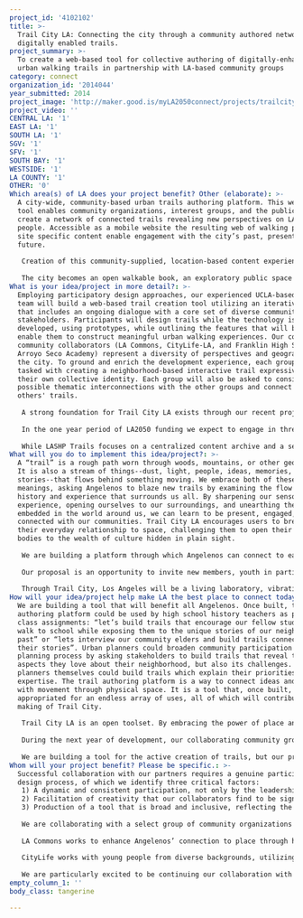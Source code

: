 ```yaml
---
project_id: '4102102'
title: >-
  Trail City LA: Connecting the city through a community authored network of
  digitally enabled trails.
project_summary: >-
  To create a web-based tool for collective authoring of digitally-enhanced
  urban walking trails in partnership with LA-based community groups
category: connect
organization_id: '2014044'
year_submitted: 2014
project_image: 'http://maker.good.is/myLA2050connect/projects/trailcity.html'
project_video: ''
CENTRAL LA: '1'
EAST LA: '1'
SOUTH LA: '1'
SGV: '1'
SFV: '1'
SOUTH BAY: '1'
WESTSIDE: '1'
LA COUNTY: '1'
OTHER: '0'
Which area(s) of LA does your project benefit? Other (elaborate): >-
  A city-wide, community-based urban trails authoring platform. This web-based
  tool enables community organizations, interest groups, and the public to
  create a network of connected trails revealing new perspectives on LA and its
  people. Accessible as a mobile website the resulting web of walking paths and
  site specific content enable engagement with the city’s past, present, and
  future.
    
   Creation of this community-supplied, location-based content experienced when walking stimulates discovery and promote new forms of collaborative, self-reflexive, space-oriented storytelling.
    
   The city becomes an open walkable book, an exploratory public space archive, a playful gallery about itself. Let’s fill it with content and narratives that connect us
What is your idea/project in more detail?: >-
  Employing participatory design approaches, our experienced UCLA-based creative
  team will build a web-based trail creation tool utilizing an iterative process
  that includes an ongoing dialogue with a core set of diverse community
  stakeholders. Participants will design trails while the technology is being
  developed, using prototypes, while outlining the features that will best
  enable them to construct meaningful urban walking experiences. Our confirmed
  community collaborators (LA Commons, CityLife-LA, and Franklin High School’s
  Arroyo Seco Academy) represent a diversity of perspectives and geographies in
  the city. To ground and enrich the development experience, each group will be
  tasked with creating a neighborhood-based interactive trail expressive of
  their own collective identity. Each group will also be asked to consider the
  possible thematic interconnections with the other groups and connect to each
  others' trails.
   
   A strong foundation for Trail City LA exists through our recent project at the Los Angeles State Historic Park (LASHP). Inspired by the work of students from Franklin High School in Highland Park and through collaboration with institutions based in Northeast Downtown LA, the predecessor LASHP Trails project consists of a mobile website experience featuring three loop trails emanating from LASHP. We will draw on this experience and the technology created for the LASHP Trails project to develop an open source toolset allowing for other community organizations and interest groups to generate and interconnect their own trails. In addition, we will expand the successfully designed and tested LASHP Trails user experience to include social media capabilities that enable personalization, annotation, and dialog between users.
   
   In the one year period of LA2050 funding we expect to engage in three cycles of development, community authoring, and navigation experience. This participatory, dialogic process will permit the development of a tool which integrates the real interests and experiences of each layer of future users.
   
   While LASHP Trails focuses on a centralized content archive and a set of predefined paths, Trail City LA will expand the possibilities to an open content/dynamic pathways approach. Each community group will be able to upload their own site-specific media and connect it to related hotspots in the city. Hotspots will initially be able to contain sequences of images and text, but eventually sounds and videos as well.
What will you do to implement this idea/project?: >-
  A “trail” is a rough path worn through woods, mountains, or other geographies.
  It is also a stream of things--dust, light, people, ideas, memories,
  stories--that flows behind something moving. We embrace both of these
  meanings, asking Angelenos to blaze new trails by examining the flow of
  history and experience that surrounds us all. By sharpening our sensory
  experience, opening ourselves to our surroundings, and unearthing the stories
  embedded in the world around us, we can learn to be present, engaged, and
  connected with our communities. Trail City LA encourages users to break with
  their everyday relationship to space, challenging them to open their minds and
  bodies to the wealth of culture hidden in plain sight.
   
   We are building a platform through which Angelenos can connect to each other through the medium of place. To author a trail is to embed stories and ideas in space, transforming the seemingly mundane into material for dialogue and creative thinking.
   
   Our proposal is an opportunity to invite new members, youth in particular, into existing community groups, sustain their interest, scaffold their participation, and support the development of a critical understanding of community issues and relate them to larger political and institutional arrangements. Our collaborative work with diverse community groups on the creation of a trail authoring platform ensures a truly user-generated and user-friendly tool which will allow community groups to creatively express their perspective on Los Angeles, furthering their understanding of the world around them and their agency within it. Users will emerge as neighborhood advocates, rooted in their communities and empowered by the interactive public demonstration of their research and their creativity.
   
   Through Trail City, Los Angeles will be a living laboratory, vibrating with the voices and forms of its past, present, and potential future. Our dream outcome of Angelenos’ collective use of the trail authoring platform is the entire city connected through a web of community-authored content. It is a dynamic network of nodal content dancing within Los Angeles, turning any walk into a trail. A trail that is not static, but alive and awaiting your input or augmentation. We believe the best way to connect with the city is on two feet, Trail City LA will be a powerful tool for encouraging walking as an exploratory activity and enhancing our connection to place through engagement and creativity.
How will your idea/project help make LA the best place to connect today? In LA2050?: >-
  We are building a tool that will benefit all Angelenos. Once built, the trail
  authoring platform could be used by high school history teachers as part of
  class assignments: “let’s build trails that encourage our fellow students to
  walk to school while exposing them to the unique stories of our neighborhood’s
  past” or “lets interview our community elders and build trails connecting
  their stories”. Urban planners could broaden community participation in the
  planning process by asking stakeholders to build trails that reveal the
  aspects they love about their neighborhood, but also its challenges. The
  planners themselves could build trails which explain their priorities and
  expertise. The trail authoring platform is a way to connect ideas and dialogue
  with movement through physical space. It is a tool that, once built, can be
  appropriated for an endless array of uses, all of which will contribute to the
  making of Trail City.
   
   Trail City LA is an open toolset. By embracing the power of place and encouraging engagement with the here and now, the platform allows a dynamic and flexible authoring environment that can serve many different purposes and simultaneously enable connectivity among an amazing diversity of interests and approaches. Just about any community organization, interest group, cultural institution, or educational project will be able to use Trail City in its own unique, self-empowering, and engaging way.
   
   During the next year of development, our collaborating community groups and the communities they represent will benefit the most from our project. These groups will be integral members of the team that is creating the technology; their ideas and experience building trails will be integrated into the design/structure of the technology itself. Through the collective process of building trails, participants will deeply consider their connections to place in Los Angeles. They will closely investigate their surroundings and their identity within them. All trails will be publicly available, providing an empowering venue for expressing the groups’ unique perspectives.
   
   We are building a tool for the active creation of trails, but our project also benefits all physically present Angelenos who would like to experience the urban walks created by others. By encouraging Angelenos to walk and exposing them to hidden, place-based content and narratives we are benefiting all Angelenos who want to live in a livable, connected, and socially just city.
Whom will your project benefit? Please be specific.: >-
  Successful collaboration with our partners requires a genuine participatory
  design process, of which we identify three critical factors:
   1) A dynamic and consistent participation, not only by the leadership of each collaborating group, but most importantly by their target neighborhood constituency.
   2) Facilitation of creativity that our collaborators find to be significant and truly reflective of their communities' unique identities. 
   3) Production of a tool that is broad and inclusive, reflecting the amazing diversity of our city.
   
   We are collaborating with a select group of community organizations that share our passion for creating a more walkable, civically engaged, and equitable Los Angeles. All of the collaborators identified have confirmed their participation.
   
   LA Commons works to enhance Angelenos’ connection to place through highly visible public art projects that tell dynamic neighborhood stories. In a previous project with LA Commons we engaged a group of high school students from Highland Park to explore unfamiliar neighborhoods, collect images, and create interactive maps sharing their findings. LA Commons brings experience leading walking tours and connections to many different communities around the city such as Leimert Park, MacArthur Park, and East Hollywood.
   
   CityLife works with young people from diverse backgrounds, utilizing the arts to explore culture, history, and politics in Los Angeles. In the Spring of 2013 we collaborated with CityLife, then based at Lincoln High School, in a National Science Foundation funded project that employed participatory design to build a tool for authoring “CyberMurals”: physically interactive digital murals that change based on conceptual parameters. CityLife brings an expertise in working with youth to explore urban issues and deep ties to the neighborhood of Lincoln Heights and Downtown more broadly.
   
   We are particularly excited to be continuing our collaboration with Franklin High School’s Arroyo Seco Academy, because it was the work of their students in 2010 that inspired the Trail City LA concept. Assisted by staff from the National Parks Service, Franklin students designed 30 unique trails that required them to conduct in-depth and on-site research. The trail program has continued each year since then and our trail authoring platform will enhance the process they have already developed and enable the trails they create to contain dynamic media content and reach a wide audience.
empty_column_1: ''
body_class: tangerine

---
```

